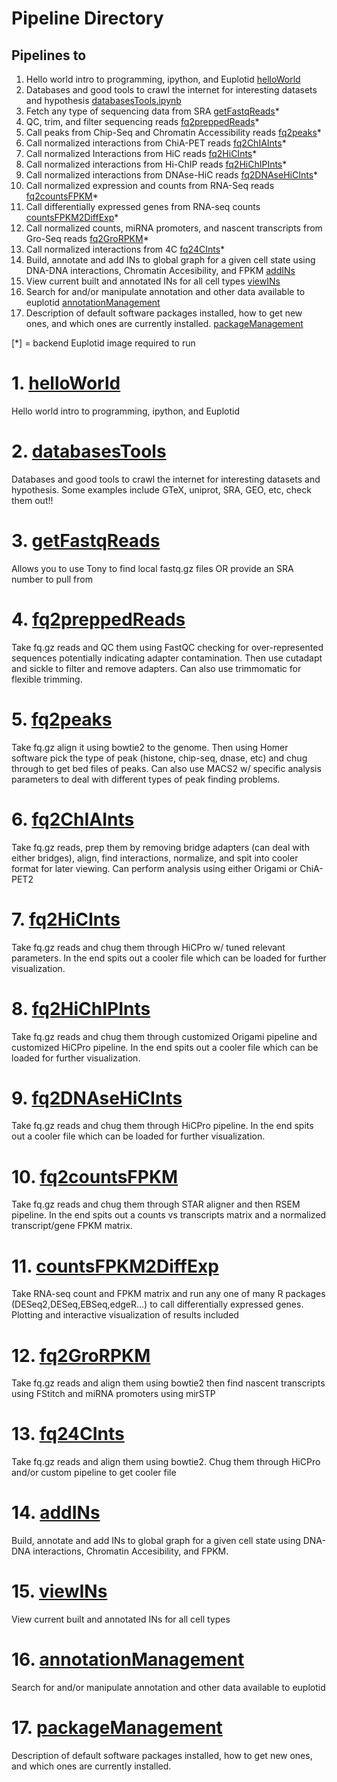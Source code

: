 
# Pipeline Directory
## Pipelines to
1. Hello world intro to programming, ipython, and Euplotid [helloWorld](helloWorld.ipynb)
2. Databases and good tools to crawl the internet for interesting datasets and hypothesis [databasesTools.ipynb](databasesTools.ipynb)
3. Fetch any type of sequencing data from SRA [getFastqReads](getFastqReads.ipynb)*
4. QC, trim, and filter sequencing reads [fq2preppedReads](fq2preppedReads.ipynb)*
5. Call peaks from Chip-Seq and Chromatin Accessibility reads [fq2peaks](fq2peaks.ipynb)*
6. Call normalized interactions from ChiA-PET reads [fq2ChIAInts](fq2ChIAInts.ipynb)*
7. Call normalized Interactions from HiC reads [fq2HiCInts](fq2HiCInts.ipynb)*
8. Call normalized interactions from Hi-ChIP reads [fq2HiChIPInts](fq2HiChIPInts.ipynb)*
9. Call normalized interactions from DNAse-HiC reads [fq2DNAseHiCInts](fq2DNAseHiCInts.ipynb)*
10. Call normalized expression and counts from RNA-Seq reads [fq2countsFPKM](fq2countsFPKM.ipynb)*
11. Call differentially expressed genes from RNA-seq counts [countsFPKM2DiffExp](countsFPKM2DiffExp.ipynb)*
12. Call normalized counts, miRNA promoters, and nascent transcripts from Gro-Seq reads [fq2GroRPKM](fq2GroRPKM.ipynb)*
13. Call normalized interactions from 4C [fq24CInts](fq24CInts.ipynb)*
14. Build, annotate and add INs to global graph for a given cell state using DNA-DNA interactions, Chromatin Accesibility, and FPKM [addINs](addINs.ipynb)
15. View current built and annotated INs for all cell types [viewINs](viewINs.ipynb)
16. Search for and/or manipulate annotation and other data available to euplotid [annotationManagement](annotationManagement.ipynb)
17. Description of default software packages installed, how to get new ones, and which ones are currently installed. [packageManagement](packageManagement.ipynb)

 [*] = backend Euplotid image required to run

# 1. [helloWorld](helloWorld.ipynb)
Hello world intro to programming, ipython, and Euplotid

# 2. [databasesTools](databasesTools.ipynb)
Databases and good tools to crawl the internet for interesting datasets and hypothesis. Some examples include GTeX, uniprot, SRA, GEO, etc, check them out!!

# 3. [getFastqReads](getFastqReads.ipynb)
Allows you to use Tony to find local fastq.gz files OR provide an SRA number to pull from

# 4. [fq2preppedReads](fq2preppedReads.ipynb)
Take fq.gz reads and QC them using FastQC checking for over-represented sequences potentially indicating adapter contamination. Then use cutadapt and sickle to filter and remove adapters. Can also use trimmomatic for flexible trimming. 

# 5. [fq2peaks](fq2peaks.ipynb)
Take fq.gz align it using bowtie2 to the genome. Then using Homer software pick the type of peak (histone, chip-seq, dnase, etc) and chug through to get bed files of peaks. Can also use MACS2 w/ specific analysis parameters to deal with different types of peak finding problems.

# 6. [fq2ChIAInts](fq2ChIAInts.ipynb)
Take fq.gz reads, prep them by removing bridge adapters (can deal with either bridges), align, find interactions, normalize, and spit into cooler format for later viewing. Can perform analysis using either Origami or ChiA-PET2

# 7. [fq2HiCInts](fq2HiCInts.ipynb)
Take fq.gz reads and chug them through HiCPro w/ tuned relevant parameters. In the end spits out a cooler file which can be loaded for further visualization.

# 8. [fq2HiChIPInts](fq2HiChIPInts.ipynb)
Take fq.gz reads and chug them through customized Origami pipeline and customized HiCPro pipeline. In the end spits out a cooler file which can be loaded for further visualization.

# 9. [fq2DNAseHiCInts](fq2DNAseHiCInts.ipynb)
Take fq.gz reads and chug them through HiCPro pipeline. In the end spits out a cooler file which can be loaded for further visualization.

# 10. [fq2countsFPKM](fq2countsFPKM.ipynb)
Take fq.gz reads and chug them through STAR aligner and then RSEM pipeline. In the end spits out a counts vs transcripts matrix and a normalized transcript/gene FPKM matrix.

# 11. [countsFPKM2DiffExp](countsFPKM2DiffExp.ipynb)
Take RNA-seq count and FPKM matrix and run any one of many R packages (DESeq2,DESeq,EBSeq,edgeR...) to call differentially expressed genes. Plotting and interactive visualization of results included

# 12. [fq2GroRPKM](fq2GroRPKM.ipynb)
Take fq.gz reads and align them using bowtie2 then find nascent transcripts using FStitch and miRNA promoters using mirSTP

# 13. [fq24CInts](fq24CInts.ipynb)
Take fq.gz reads and align them using bowtie2. Chug them through HiCPro and/or custom pipeline to get cooler file

# 14.  [addINs](addINs.ipynb)
Build, annotate and add INs to global graph for a given cell state using DNA-DNA interactions, Chromatin Accesibility, and FPKM.

# 15. [viewINs](viewINs.ipynb)
View current built and annotated INs for all cell types

# 16. [annotationManagement](annotationManagement.ipynb)
Search for and/or manipulate annotation and other data available to euplotid

# 17. [packageManagement](packageManagement.ipynb)
Description of default software packages installed, how to get new ones, and which ones are currently installed.
